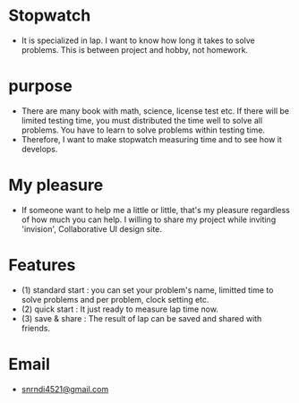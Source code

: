 # Stopwatch
 - It is specialized in lap. I want to know how long it takes to solve problems. This is between project and hobby, not homework.

# purpose
 - There are many book with math, science, license test etc. If there will be limited testing time, you must distributed 
   the time well to solve all problems. You have to learn to solve problems within testing time. 
 - Therefore, I want to make stopwatch measuring time and to see how it develops.
 
# My pleasure
 - If someone want to help me a little or little, that's my pleasure regardless of how much you can help. I willing to share my project
   while inviting 'invision', Collaborative UI design site.
   
# Features
- (1) standard start : you can set your problem's name, limitted time to solve problems and per problem, clock setting etc. 
- (2) quick start : It just ready to measure lap time now.
- (3) save & share : The result of lap can be saved and shared with friends.

# Email
- snrndi4521@gmail.com

